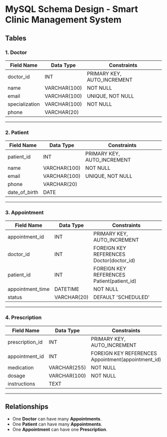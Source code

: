 # MySQL Schema Design - Smart Clinic Management System

## Tables

### 1. Doctor
| Field Name      | Data Type      | Constraints              |
|-----------------|---------------|--------------------------|
| doctor_id       | INT           | PRIMARY KEY, AUTO_INCREMENT |
| name            | VARCHAR(100)  | NOT NULL                 |
| email           | VARCHAR(100)  | UNIQUE, NOT NULL         |
| specialization  | VARCHAR(100)  | NOT NULL                 |
| phone           | VARCHAR(20)   |                          |

---

### 2. Patient
| Field Name      | Data Type      | Constraints              |
|-----------------|---------------|--------------------------|
| patient_id      | INT           | PRIMARY KEY, AUTO_INCREMENT |
| name            | VARCHAR(100)  | NOT NULL                 |
| email           | VARCHAR(100)  | UNIQUE, NOT NULL         |
| phone           | VARCHAR(20)   |                          |
| date_of_birth   | DATE          |                          |

---

### 3. Appointment
| Field Name      | Data Type      | Constraints              |
|-----------------|---------------|--------------------------|
| appointment_id  | INT           | PRIMARY KEY, AUTO_INCREMENT |
| doctor_id       | INT           | FOREIGN KEY REFERENCES Doctor(doctor_id) |
| patient_id      | INT           | FOREIGN KEY REFERENCES Patient(patient_id) |
| appointment_time| DATETIME      | NOT NULL                 |
| status          | VARCHAR(20)   | DEFAULT 'SCHEDULED'      |

---

### 4. Prescription
| Field Name      | Data Type      | Constraints              |
|-----------------|---------------|--------------------------|
| prescription_id | INT           | PRIMARY KEY, AUTO_INCREMENT |
| appointment_id  | INT           | FOREIGN KEY REFERENCES Appointment(appointment_id) |
| medication      | VARCHAR(255)  | NOT NULL                 |
| dosage          | VARCHAR(100)  | NOT NULL                 |
| instructions    | TEXT          |                          |

---

## Relationships
- One **Doctor** can have many **Appointments**.  
- One **Patient** can have many **Appointments**.  
- One **Appointment** can have one **Prescription**.  
